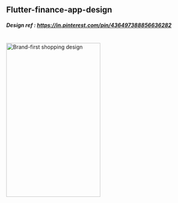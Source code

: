 
## Flutter-finance-app-design

##### Design ref : https://in.pinterest.com/pin/436497388856636282
#
#
<img src="https://firebasestorage.googleapis.com/v0/b/studentproject-8fe66.appspot.com/o/Screenshot_20181209-205331.jpg?alt=media&token=0c7a875c-e8c6-459c-b8a4-58b8f8dd27d0" width="250" height="410" alt="Brand-first shopping design" align="left">

